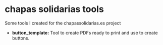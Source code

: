 # chapas solidarias tools

Some tools I created for the chapassolidarias.es project

- **button_template:** Tool to create PDFs ready to print and use to create buttons.
